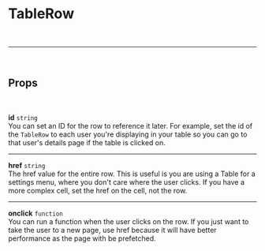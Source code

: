 # TableRow

<br>

---

<br>

## Props

<br>

**id** `string`<br>
You can set an ID for the row to reference it later. For example, set the id of the `TableRow` to each user you're displaying in your table so you can go to that user's details page if the table is clicked on.

---

**href** `string`<br>
The href value for the entire row. This is useful is you are using a Table for a settings menu, where you don't care where the user clicks. If you have a more complex cell, set the href on the cell, not the row.

---

**onclick** `function`<br>
You can run a function when the user clicks on the row. If you just want to take the user to a new page, use href because it will have better performance as the page with be prefetched.
